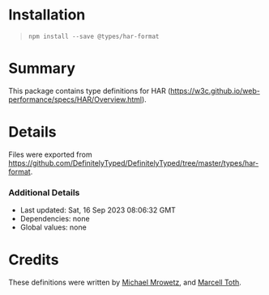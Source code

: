 # Installation
> `npm install --save @types/har-format`

# Summary
This package contains type definitions for HAR (https://w3c.github.io/web-performance/specs/HAR/Overview.html).

# Details
Files were exported from https://github.com/DefinitelyTyped/DefinitelyTyped/tree/master/types/har-format.

### Additional Details
 * Last updated: Sat, 16 Sep 2023 08:06:32 GMT
 * Dependencies: none
 * Global values: none

# Credits
These definitions were written by [Michael Mrowetz](https://github.com/micmro), and [Marcell Toth](https://github.com/marcelltoth).
